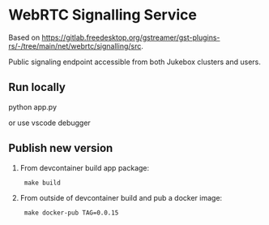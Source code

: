 # WebRTC Signalling Service

Based on https://gitlab.freedesktop.org/gstreamer/gst-plugins-rs/-/tree/main/net/webrtc/signalling/src.

Public signaling endpoint accessible from both Jukebox clusters and users.

## Run locally

python app.py

or use vscode debugger

## Publish new version

1. From devcontainer build app package:

        make build

2. From outside of devcontainer build and pub a docker image:

        make docker-pub TAG=0.0.15
